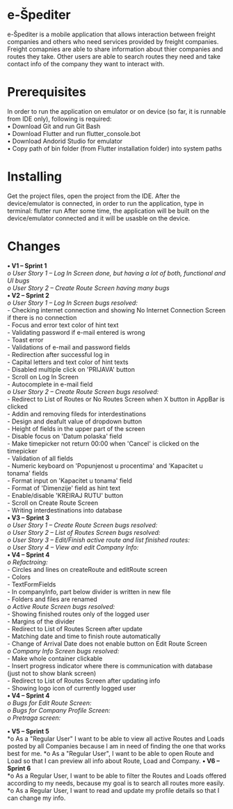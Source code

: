 # e-Špediter
e-Špediter is a mobile application that allows interaction between freight companies and others who need services provided by freight companies. Freight comapnies are able to share information about thier companies and routes they take. Other users are able to search routes they need and take contact info of the company they want to interact with.
# Prerequisites
In order to run the application on emulator or on device (so far, it is runnable from IDE only), following is required:<br/>
•	Download Git and run Git Bash<br/>
•	Download Flutter and run flutter_console.bot<br/>
•	Download Andorid Studio for emulator<br/>
•	Copy path of bin folder (from Flutter installation folder) into system paths
# Installing
Get the project files, open the project from the IDE. After the device/emulator is connected, in order to run the application, type in terminal:
		flutter run
After some time, the application will be built on the device/emulator connected and it will be usasble on the device.
# Changes
**•	V1 – Sprint 1<br/>**
        *o	User Story 1 – Log In Screen done, but having a lot of both, functional and UI bugs<br/>*
        *o	User Story 2 – Create Route Screen having many bugs<br/>*
**•	V2 – Sprint 2<br/>**
	*o	User Story 1 – Log In Screen bugs resolved:<br/>*
		-	Checking internet connection and showing No Internet Connection Screen if there is no connection<br/>
		-	Focus and error text color of hint text<br/>
		-	Validating password if e-mail entered is wrong<br/>
		-	Toast error<br/>
		-	Validations of e-mail and password fields<br/>
		-	Redirection after successful log in<br/>
		-	Capital letters and text color of hint texts<br/>
		-	Disabled multiple click on 'PRIJAVA' button<br/>
		-	Scroll on Log In Screen<br/>
		-	Autocomplete in e-mail field<br/>
	*o	User Story 2 – Create Route Screen bugs resolved:<br/>*
		-	Redirect to List of Routes or No Routes Screen when X button in AppBar is clicked<br/>
		-	Addin and removing fileds for interdestinations<br/>
		-	Design and deafult value of dropdown button<br/>
		-	Height of fields in the upper part of the screen<br/>
		-	Disable focus on 'Datum polaska' field<br/>
		-	Make timepicker not return 00:00 when 'Cancel' is clicked on the timepicker<br/>
		-	Validation of all fields<br/>
		-	Numeric keyboard on 'Popunjenost u procentima' and 'Kapacitet u tonama' fields<br/>
		-	Format input on 'Kapacitet u tonama' field<br/>
		-	Format of 'Dimenzije' field as hint text<br/>
		-	Enable/disable 'KREIRAJ RUTU' button<br/>
		-	Scroll on Create Route Screen<br/>
		-	Writing interdestinations into database<br/>
**•	V3 – Sprint 3<br/>**
	*o	User Story 1 – Create Route Screen bugs resolved:<br/>*
	*o	User Story 2 – List of Routes Screen bugs resolved:<br/>*
	*o	User Story 3 – Edit/Finish active route and list finished routes:<br/>*
	*o	User Story 4 – View and edit Company Info:<br/>*
**•	V4 – Sprint 4 <br/>**
	*o	Refactroing:<br/>*
		-	Circles and lines on createRoute and editRoute screen<br/>
		-	Colors<br/>
		-	TextFormFields<br/>
		-	In companyInfo, part below divider is written in new file<br/>
		-	Folders and files are renamed<br/>
	*o	Active Route Screen bugs resolved:<br/>*
		-	Showing finished routes only of the logged user<br/>
		-	Margins of the divider<br/>
		-	Redirect to List of Routes Screen after update<br/>
		-	Matching date and time to finish route automatically<br/>
		-	Change of Arrival Date does not enable button on Edit Route Screen<br/>
	*o	Company Info Screen bugs resolved:<br/>*
		-	Make whole container clickable<br/>
		-	Insert progress indicator where there is communication with database (just not to show blank screen)<br/>
		-	Redirect to List of Routes Screen after updating info<br/>
		-	Showing logo icon of currently logged user<br/>
**•	V4 – Sprint 4 <br/>**
	*o	Bugs for Edit Route Screen:<br/>*
	*o	Bugs for Company Profile Screen:<br/>*
	*o	Pretraga screen:<br/>*
	
**•	V5 – Sprint 5 <br/>**
      *o   As a "Regular User" I want to be able to view all active Routes and Loads posted by all Companies because I am in              need of finding the one that works best for me.
      *o   As a "Regular User", I want to be able to open Route and Load so that I can preview all info about Route, Load and              Company.
**•	V6 – Sprint 6 <br/>**
      *o   As a Regular User, I want to be able to filter the Routes and Loads offered according to my needs, because my goal            is to search all routes more easily.
      *o  As a Regular User, I want to read and update  my profile details so that I can change my info.
     
	
